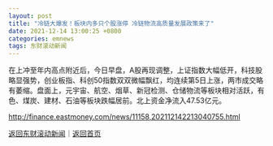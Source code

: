 ```yaml
---
layout: post
title: "冷链大爆发！板块内多只个股涨停 冷链物流高质量发展政策来了"
date: 2021-12-14 13:00:25 +0800
categories: emnews
tags: 东财滚动新闻
---
```


在上冲至年内高点附近后，今日早盘，A股再现调整，上证指数大幅低开，科技股略显强势，创业板指、科创50指数双双微幅飘红，均连续第5日上涨，两市成交略有萎缩。盘面上，元宇宙、航空、烟草、新冠检测、仓储物流等板块相对活跃，有色、煤炭、建材、石油等板块跌幅居前。北上资金净流入47.53亿元。

<http://finance.eastmoney.com/news/11158,202112142213040755.html>

[返回东财滚动新闻](//finews.withounder.com/emnews/)｜[返回首页](//finews.withounder.com/)